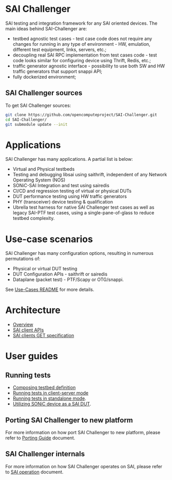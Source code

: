 # SAI Challenger
SAI testing and integration framework for any SAI oriented devices. The main ideas behind SAI-Challenger are:
- testbed agnostic test cases - test case code does not require any changes for running in any type of environment - HW, emulation, different test equipment, links, servers, etc.;
- decoupling real SAI RPC implementation from test cases code - test code looks similar for configuring device using Thrift, Redis, etc.;
- traffic generator agnostic interface - possibility to use both SW and HW traffic generators that support snappi API;
- fully dockerized environment;


## SAI Challenger sources

To get SAI Challenger sources:
```sh
git clone https://github.com/opencomputeproject/SAI-Challenger.git
cd SAI-Challenger/
git submodule update --init
```
# Applications
SAI Challenger has many applications. A partial list is below:
* Virtual and Physical testbeds
* Testing and debugging libsai using saithrift, independent of any Network Operating System (NOS)
* SONiC-SAI Integration and test using sairedis
* CI/CD and regression testing of virtual or physical DUTs
* DUT performance testing using HW traffic generators
* PHY (transceiver) device testing & qualification
* Ubrella test harness for native SAI Challenger test cases as well as legacy SAI-PTF test cases, using a single-pane-of-glass to reduce testbed complexity.

# Use-case scenarios
SAI Challenger has many configuration options, resulting in numerous permutations of:
* Physical or virtual DUT testing
* DUT Configuration APIs - saithrift or sairedis
* Dataplane (packet test) - PTF/Scapy or OTG/snappi.

See [Use-Cases README](usecases/README.md) for more details. 

# Architecture

- [Overview](./docs/architecture.md)
- [SAI client APIs](./docs/sai_clients.md)
- [SAI clients GET specification](./docs/client_attrs_spec.md)

# User guides

## Running tests

- [Composing testbed definition](./docs/testbed_definition.md)
- [Running tests in client-server mode](./docs/client_server_mode.md)
- [Running tests in standalone mode](./docs/standalone_mode.md).
- [Utilizing SONiC device as a SAI DUT](./docs/sonic_usecase.md).

## Porting SAI Challenger to new platform

For more information on how port SAI Challenger to new platform, please refer to [Porting Guide](docs/porting_guide.md) document.

## SAI Challenger internals

For more information on how SAI Challenger operates on SAI, please refer to [SAI operation](docs/sai_operation.md) document.

